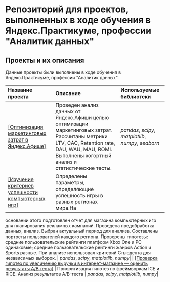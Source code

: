 # Репозиторий для проектов, выполненных в ходе обучения в Яндекс.Практикуме, профессии "Аналитик данных"

## Проекты и их описания

Данные проекты были выполнены в ходе обучения в Яндекс.Практикуме, профессии "Аналитик данных".

| Название проекта | Описание | Используемые библиотеки | 
| :---------------------- | :---------------------- | :---------------------- |
| [[Оптимизация маркетинговых затрат в Яндекс.Афише]](yandex_afisha_project) | Проведен анализ данных от Яндекс.Афиши целью оптимизации маркетинговых затрат. Рассчитаны метрики LTV, CAC, Retention rate, DAU, WAU, MAU, ROMI. Выполнены когортный анализ и статистические тесты. | *pandas*, *scipy*, *matplotlib*, *numpy*, *seaborn*|
| [[Изучение критериев успешности компьютерных игр]](gamedev_project) |Определены параметры, определяющие успешность игры в разных регионах мира.На
основании этого подготовлен отчет для магазина компьютерных игр для планирования
рекламных кампаний. Проведена предобработка данных, анализ. Выбран актуальный
период для анализа. Составлены портреты пользователей каждого региона. Проверены
гипотезы: средние пользовательские рейтинги платформ Xbox One и PC одинаковые;
средние пользовательские рейтинги жанров Action и Sports разные. При анализе использовал критерий Стьюдента для независимых выборок. | *pandas*, *scipy*, *matplotlib*, *numpy*|
| [[Проверка гипотез по увеличению выручки в интернет-магазине — оценить результаты A/B теста]](a_b_test) | Приоритизация гипотез по фреймворкам ICE и RICE. Анализ результатов A/B-теста | *pandas*, *scipy*, *matplotlib*, *numpy*|
